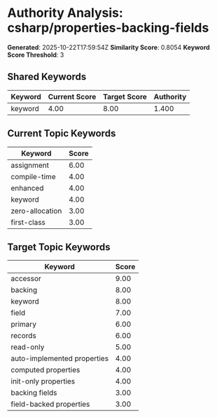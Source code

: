 # Authority Analysis: csharp/properties-backing-fields

**Generated**: 2025-10-22T17:59:54Z
**Similarity Score**: 0.8054
**Keyword Score Threshold**: 3

## Shared Keywords

| Keyword | Current Score | Target Score | Authority |
|---------|---------------|--------------|-----------|
| keyword | 4.00 | 8.00 | 1.400 |

## Current Topic Keywords

| Keyword | Score |
|---------|-------|
| assignment | 6.00 |
| compile-time | 4.00 |
| enhanced | 4.00 |
| keyword | 4.00 |
| zero-allocation | 3.00 |
| first-class | 3.00 |

## Target Topic Keywords

| Keyword | Score |
|---------|-------|
| accessor | 9.00 |
| backing | 8.00 |
| keyword | 8.00 |
| field | 7.00 |
| primary | 6.00 |
| records | 6.00 |
| read-only | 5.00 |
| auto-implemented properties | 4.00 |
| computed properties | 4.00 |
| init-only properties | 4.00 |
| backing fields | 3.00 |
| field-backed properties | 3.00 |

